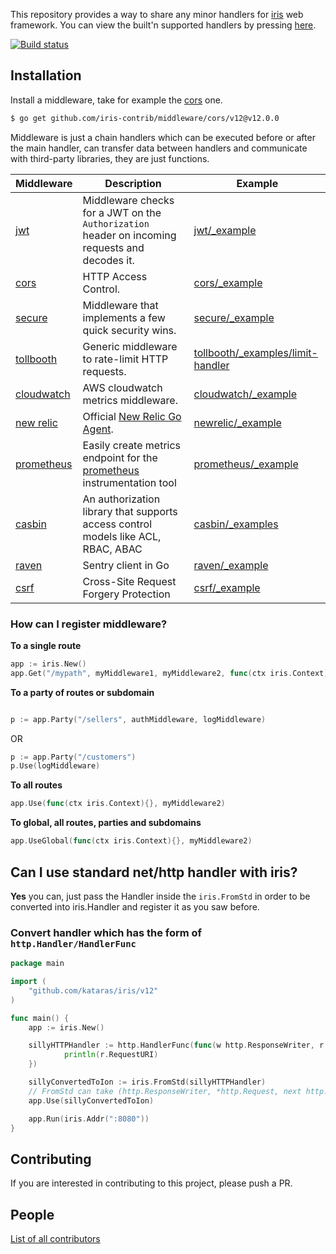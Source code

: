 This repository provides a way to share any minor handlers for [iris](https://github.com/kataras/iris) web framework. You can view the built'n supported handlers by pressing [here](https://github.com/kataras/iris/tree/v12/middleware).

[![Build status](https://api.travis-ci.org/iris-contrib/middleware.svg?branch=v12&style=flat-square)](https://travis-ci.org/iris-contrib/middleware)

## Installation

Install a middleware, take for example the [cors](cors) one.

```sh
$ go get github.com/iris-contrib/middleware/cors/v12@v12.0.0
```

Middleware is just a chain handlers which can be executed before or after the main handler, can transfer data between handlers and communicate with third-party libraries, they are just functions.

<!-- | [permissionbolt](permissionbolt) | Middleware for keeping track of users, login states and permissions. | [permissionbolt/_example/main.go]( permissionbolt/_example/main.go) | -->

| Middleware | Description | Example |
| -----------|--------|-------------|
| [jwt](jwt) | Middleware checks for a JWT on the `Authorization` header on incoming requests and decodes it. | [jwt/_example](jwt/_example) |
| [cors](cors) | HTTP Access Control. | [cors/_example](cors/_example) |
| [secure](secure) | Middleware that implements a few quick security wins. | [secure/_example](secure/_example/main.go) |
| [tollbooth](tollboothic) | Generic middleware to rate-limit HTTP requests. | [tollbooth/_examples/limit-handler](tollbooth/_examples/limit-handler) |
| [cloudwatch](cloudwatch) |  AWS cloudwatch metrics middleware. |[cloudwatch/_example](cloudwatch/_example) |
| [new relic](newrelic) | Official [New Relic Go Agent](https://github.com/newrelic/go-agent). | [newrelic/_example](newrelic/_example) |
| [prometheus](prometheus)| Easily create metrics endpoint for the [prometheus](http://prometheus.io) instrumentation tool | [prometheus/_example](prometheus/_example) |
| [casbin](casbin)| An authorization library that supports access control models like ACL, RBAC, ABAC | [casbin/_examples](casbin/_examples) |
| [raven](raven)| Sentry client in Go | [raven/_example](https://github.com/iris-contrib/middleware/blob/v12/raven/_example/main.go) |
| [csrf](csrf)| Cross-Site Request Forgery Protection | [csrf/_example](https://github.com/iris-contrib/middleware/blob/v12/csrf/_example/main.go) |
### How can I register middleware?

**To a single route**

```go
app := iris.New()
app.Get("/mypath", myMiddleware1, myMiddleware2, func(ctx iris.Context){}, func(ctx iris.Context){}, myMiddleware5,myMainHandlerLast)
```

**To a party of routes or subdomain**

```go

p := app.Party("/sellers", authMiddleware, logMiddleware)

```

OR

```go
p := app.Party("/customers")
p.Use(logMiddleware)
```

**To all routes**

```go
app.Use(func(ctx iris.Context){}, myMiddleware2)
```

**To global, all routes, parties and subdomains**

```go
app.UseGlobal(func(ctx iris.Context){}, myMiddleware2)
```

## Can I use standard net/http handler with iris?

**Yes** you can, just pass the Handler inside the `iris.FromStd` in order to be converted into iris.Handler and register it as you saw before.

### Convert handler which has the form of `http.Handler/HandlerFunc`

```go
package main

import (
    "github.com/kataras/iris/v12"
)

func main() {
    app := iris.New()

    sillyHTTPHandler := http.HandlerFunc(func(w http.ResponseWriter, r *http.Request){
            println(r.RequestURI)
    })

    sillyConvertedToIon := iris.FromStd(sillyHTTPHandler)
    // FromStd can take (http.ResponseWriter, *http.Request, next http.Handler) too!
    app.Use(sillyConvertedToIon)

    app.Run(iris.Addr(":8080"))
}

```

## Contributing

If you are interested in contributing to this project, please push a PR.

## People

[List of all contributors](https://github.com/iris-contrib/middleware/graphs/contributors)
